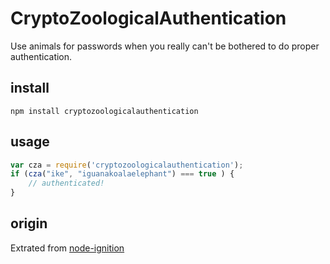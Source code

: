 CryptoZoologicalAuthentication
==============================

Use animals for passwords when you really can't be bothered to do proper authentication.

## install
```
npm install cryptozoologicalauthentication
```

## usage

``` javascript
var cza = require('cryptozoologicalauthentication');
if (cza("ike", "iguanakoalaelephant") === true ) {
    // authenticated!
}
```

## origin
Extrated from [node-ignition](https://github.com/B2MSolutions/node-ignition)
